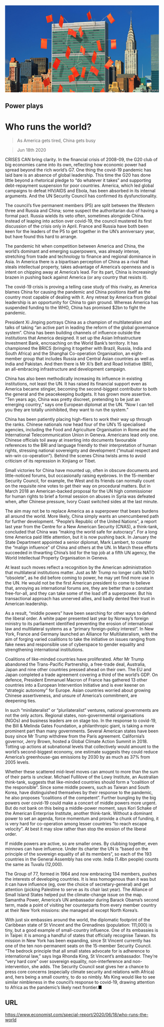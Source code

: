 ![](./images/20200620_SRD002.jpg)

## Power plays

# Who runs the world?

> As America gets tired, China gets busy

> Jun 18th 2020

CRISES CAN bring clarity. In the financial crisis of 2008-09, the G20 club of big economies came into its own, reflecting how economic power had spread beyond the rich world’s G7. One thing the covid-19 pandemic has laid bare is an absence of global leadership. This time the G20 has done little beyond a rhetorical pledge to “do whatever it takes” and supporting debt-repayment suspension for poor countries. America, which led global campaigns to defeat HIV/AIDS and Ebola, has been absorbed in its internal arguments. And the UN Security Council has confirmed its dysfunctionality.

The council’s five permanent members (P5) are split between the Western three and Russia and China; some suspect the authoritarian duo of having a formal pact. Russia wields its veto often, sometimes alongside China. Instead of leaping into action over covid-19, the council mustered its first discussion of the crisis only in April. France and Russia have both been keen for the leaders of the P5 to get together in the UN’s anniversary year, but have found this hard to arrange.

The pandemic hit when competition between America and China, the world’s dominant and emerging superpowers, was already intense, stretching from trade and technology to finance and regional dominance in Asia. In America there is a bipartisan perception of China as a rival that steals intellectual property, takes advantage of America’s openness and is intent on chipping away at America’s lead. For its part, China is increasingly brazen in pushing back against America (or any country that resists it).

The covid-19 crisis is proving a telling case study of this rivalry, as America blames China for causing the pandemic and China positions itself as the country most capable of dealing with it. Any retreat by America from global leadership is an opportunity for China to gain ground. Whereas America has suspended funding to the WHO, China has promised $2bn to fight the pandemic.

President Xi Jinping portrays China as a champion of multilateralism and talks of taking “an active part in leading the reform of the global governance system”. China has been building channels of influence outside the institutions that America designed. It set up the Asian Infrastructure Investment Bank, encroaching on the World Bank’s territory. It has championed the BRICS (bringing it together with Brazil, Russia, India and South Africa) and the Shanghai Co-operation Organisation, an eight-member group that includes Russia and Central Asian countries as well as India and Pakistan. And then there is Mr Xi’s Belt and Road Initiative (BRI), an all-embracing infrastructure and development campaign.

China has also been methodically increasing its influence in existing institutions, not least the UN. It has raised its financial support even as America became stingier, becoming the second-biggest contributor to both the general and the peacekeeping budgets. It has grown more assertive. “Ten years ago, China was pretty discreet, pretending to be just an emerging country,” says one European diplomat at the UN. “Now I can tell you they are totally uninhibited, they want to run the system.”

China has been patiently placing high-fliers to work their way up through the ranks. Chinese nationals now head four of the UN’s 15 specialised agencies, including the Food and Agriculture Organisation in Rome and the International Telecommunication Union in Geneva. Americans lead only one. Chinese officials toil away at inserting into documents favourable references to the BRI and language friendly to their interpretation of human rights, stressing national sovereignty and development (“mutual respect and win-win co-operation”). Behind the scenes China twists arms to avoid criticism of its repression in Xinjiang or Tibet.

Small victories for China have mounted up, often in obscure documents and little-noticed forums, but occasionally raising eyebrows. In the 15-member Security Council, for example, the West and its friends can normally count on the requisite nine votes to get their way on procedural matters. But in March 2018 an American-backed proposal for the UN high commissioner for human rights to brief a formal session on abuses in Syria was defeated when, after Chinese pressure, Ivory Coast switched sides at the last minute.

The aim may not be to replace America as a superpower that bears burdens all around the world. More likely, China simply wants an unencumbered path for further development. “People’s Republic of the United Nations”, a report last year from the Centre for a New American Security (CNAS), a think-tank, concluded that China was “making the world safe for autocracy”. For a long time America paid little attention, but it is now pushing back. In January the State Department appointed a senior diplomat, Mark Lambert, to counter the “malign influence” of China and others at the UN. In March these efforts succeeded in thwarting China’s bid for the top job at a fifth UN agency, the World Intellectual Property Organisation in Geneva.

At least such moves reflect a recognition by the American administration that multilateral institutions matter. Just as Mr Trump no longer calls NATO “obsolete”, as he did before coming to power, he may yet find more use in the UN. He would not be the first American president to come to believe that, annoying as international forums are, they are better than a constant free-for-all, and they can take some of the load off a superpower. But his transactional approach has unnerved allies, and badly dented their trust in American leadership.

As a result, “middle powers” have been searching for other ways to defend the liberal order. A white paper presented last year by Norway’s foreign ministry to its parliament identified preventing the erosion of international law and multilateral systems as a “primary foreign-policy interest”. In New York, France and Germany launched an Alliance for Multilateralism, with the aim of forging varied coalitions to take the initiative on issues ranging from fake news and responsible use of cyberspace to gender equality and strengthening international institutions.

Coalitions of like-minded countries have proliferated. After Mr Trump abandoned the Trans-Pacific Partnership, a free-trade deal, Australia, Japan and nine other countries pressed ahead on their own. The EU and Japan completed a trade agreement covering a third of the world’s GDP. On defence, President Emmanuel Macron of France has gathered 13 other countries into a European Intervention Initiative and is ever keener on “strategic autonomy” for Europe. Asian countries worried about growing Chinese assertiveness, and unsure of America’s commitment, are deepening ties.

In such “minilateralist” or “plurilateralist” ventures, national governments are not the only actors. Regional states, non-governmental organisations (NGOs) and business leaders are on stage too. In the response to covid-19, the Bill & Melinda Gates Foundation, a philanthropic giant, is taking a more prominent part than many governments. Several American states have been busy since Mr Trump withdrew from the Paris agreement. California’s governor, Jerry Brown, hosted a Global Climate Action Summit in 2018. Totting up actions at subnational levels that collectively would amount to the world’s second-biggest economy, one estimate suggests they could reduce America’s greenhouse-gas emissions by 2030 by as much as 37% from 2005 levels.

Whether these scattered mid-level moves can amount to more than the sum of their parts is unclear. Michael Fullilove of the Lowy Institute, an Australian think-tank, suggests that like-minded countries should form a “coalition of the responsible”. Since some middle powers, such as Taiwan and South Korea, have distinguished themselves by their response to the pandemic, he also proposes “coalitions of the competent”. Further bungling by the big powers over covid-19 could make a concert of middle powers more urgent. But do not bank on this being a middle-power moment, says Kori Schake of the American Enterprise Institute, another think-tank. Without a dominant power to set an agenda, force momentum and provide a chunk of funding, it is very hard for co-operation among lesser countries “to reach escape velocity”. At best it may slow rather than stop the erosion of the liberal order.

If middle powers are active, so are smaller ones. By clubbing together, even minnows can have influence. Under its charter the UN is “based on the principle of the sovereign equality of all its members”, so each of the 193 countries in the General Assembly has one vote. India (1.4bn people) counts the same as Tuvalu (12,000).

The Group of 77, formed in 1964 and now embracing 134 members, pushes the interests of developing countries. It is less homogenous than it was but it can have influence (eg, over the choice of secretary-general) and get attention (picking Palestine to serve as its chair last year). The Alliance of Small Island States helped put the climate-change issue on the map. Samantha Power, America’s UN ambassador during Barack Obama’s second term, made a point of visiting her counterparts from every member country at their New York missions: she managed all except North Korea’s.

With just six embassies around the world, the diplomatic footprint of the Caribbean state of St Vincent and the Grenadines (population: 111,000) is tiny, but a good example of small-country influence. One of its embassies is in Taipei: it is among a handful of states that officially recognise Taiwan. Its mission in New York has been expanding, since St Vincent currently has one of the ten non-permanent seats on the 15-member Security Council. “The bedrock principle that all small states advocate for is adherence to international law,” says Inga Rhonda King, St Vincent’s ambassador. They’re “very hard core” over sovereign equality, non-interference and non-intervention, she adds. The Security Council seat gives her a chance to press core concerns (especially climate security and relations with Africa) and, hers being a small country, to do so nimbly. Ms King would like to see similar nimbleness in the council’s response to covid-19, drawing attention to Africa as the pandemic’s likely next frontier.■

## URL

https://www.economist.com/special-report/2020/06/18/who-runs-the-world
